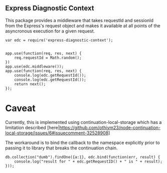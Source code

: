 ## Express Diagnostic Context

This package provides a middleware that takes requestId and sessionId from the Express's request object and makes it available 
at all points of the asyncronous execution for a given request.

```
var edc = require('express-diagnostic-context');


app.use(function(req, res, next) {
    req.requestId = Math.random();
})
app.use(edc.middleware());
app.use(function(req, res, next) {
    console.log(edc.getRequestId());
    console.log(edc.getRequestId());
    return next();
});
```

# Caveat

Currently, this is implemented using continuation-local-storage which has a limitation described [here|https://github.com/othiym23/node-continuation-local-storage/issues/6#issuecomment-32528908]

The workaround is to bind the callback to the namespace explicitly prior to passing it to library that breaks the continuation chain. 
```
db.collection("dumb").findOne({a:1}, edc.bind(function(err, result) {
    console.log("result for " + edc.getRequestID() + " is " + result);
}));
```
